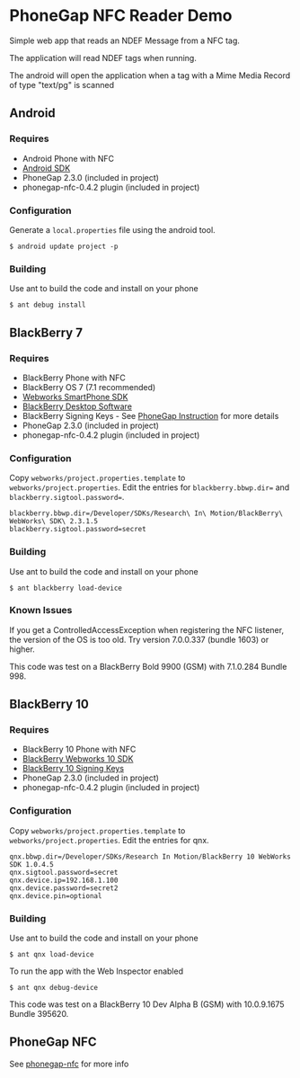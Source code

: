 # PhoneGap NFC Reader Demo

Simple web app that reads an NDEF Message from a NFC tag. 

The application will read NDEF tags when running.

The android will open the application when a tag with a Mime Media Record of type "text/pg" is scanned

## Android

### Requires 

* Android Phone with NFC
* [Android SDK](http://developer.android.com/sdk/index.html)
* PhoneGap 2.3.0 (included in project)
* phonegap-nfc-0.4.2 plugin (included in project)

### Configuration

Generate a `local.properties` file using the android tool.

	$ android update project -p

### Building

Use ant to build the code and install on your phone

	$ ant debug install

## BlackBerry 7

### Requires 

* BlackBerry Phone with NFC 
* BlackBerry OS 7 (7.1 recommended)
* [Webworks SmartPhone SDK](https://bdsc.webapps.blackberry.com/html5/download/sdk)
* [BlackBerry Desktop Software](http://us.blackberry.com/apps-software/desktop/)
* BlackBerry Signing Keys - See [PhoneGap Instruction](http://docs.phonegap.com/en/1.7.0/guide_getting-started_blackberry_index.md.html#Getting%20Started%20with%20Blackberry_5b_deploy_to_device_windows_and_mac) for more details
* PhoneGap 2.3.0 (included in project)
* phonegap-nfc-0.4.2 plugin (included in project)

### Configuration

Copy `webworks/project.properties.template` to `webworks/project.properties`.  Edit the entries for `blackberry.bbwp.dir=` and `blackberry.sigtool.password=`. 

	blackberry.bbwp.dir=/Developer/SDKs/Research\ In\ Motion/BlackBerry\ WebWorks\ SDK\ 2.3.1.5
	blackberry.sigtool.password=secret

### Building

Use ant to build the code and install on your phone

	$ ant blackberry load-device
	
### Known Issues

If you get a ControlledAccessException when registering the NFC listener, the version of the OS is too old.  Try version 7.0.0.337 (bundle 1603) or higher.

This code was test on a BlackBerry Bold 9900 (GSM) with 7.1.0.284 Bundle 998.

## BlackBerry 10

### Requires 

* BlackBerry 10 Phone with NFC 
* [BlackBerry Webworks 10 SDK](https://developer.blackberry.com/html5/download/)
* [BlackBerry 10 Signing Keys](https://www.blackberry.com/SignedKeys/codesigning.html)
* PhoneGap 2.3.0 (included in project)
* phonegap-nfc-0.4.2 plugin (included in project)

### Configuration

Copy `webworks/project.properties.template` to `webworks/project.properties`. Edit the entries for qnx.

    qnx.bbwp.dir=/Developer/SDKs/Research In Motion/BlackBerry 10 WebWorks SDK 1.0.4.5
    qnx.sigtool.password=secret
    qnx.device.ip=192.168.1.100
    qnx.device.password=secret2
    qnx.device.pin=optional

### Building

Use ant to build the code and install on your phone

    $ ant qnx load-device

To run the app with the Web Inspector enabled

    $ ant qnx debug-device

This code was test on a BlackBerry 10 Dev Alpha B (GSM) with 10.0.9.1675 Bundle 395620.

## PhoneGap NFC

See [phonegap-nfc](https://github.com/chariotsolutions/phonegap-nfc) for more info

